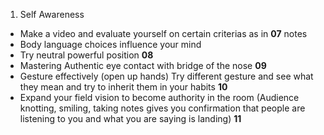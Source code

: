 1. Self Awareness
  - Make a video and evaluate yourself on certain criterias as in **07** notes
  - Body language choices influence your mind
  - Try neutral powerful position **08**
  - Mastering Authentic eye contact with bridge of the nose **09**
  - Gesture effectively (open up hands) Try different gesture and see what they mean and try to inherit them in your habits **10**
  - Expand your field vision to become authority in the room (Audience knotting, smiling, taking notes gives you confirmation that people are listening to you and what you are saying is landing) **11**